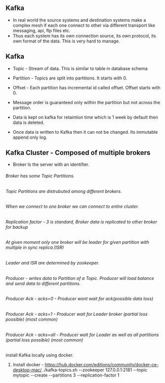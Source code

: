 ## Kafka
- In real world the source systems and destination systems make a complex mesh if each one connect to other via different transport like messaging, api, ftp files etc.
- Thus each system has its own connection source, its own protocol, its own format of the data. This is very hard to manage.

## Kafka
- Topic - Stream of data. This is similar to table in database schema
- Partition - Topics are split into partitions. It starts with 0.
- Offset - Each partition has incremental id called offset. Offset starts with 0.

- Message order is guaranteed only within the partition but not across the partition.
- Data is kept on kafka for retaintion time which is 1 week by default then data is deleted.
- Once data is written to Kafka then it can not be changed. Its immutable append only log.

## Kafka Cluster - Composed of multiple brokers
- Broker Is the server with an identifier. 
###### Broker has some Topic Partitions. 
###### Topic Partitions are distrubuted among different brokers.
###### When we connect to one broker we can connect to entire cluster.
###### Replication factor - 3 is standard, Broker data is replicated to other broker for backup
###### At given moment only one broker will be leader for given partition with multiple in sync replica.(ISR)
###### Leader and ISR are determined by zookeeper.
###### Producer - writes data to Partition of a Topic. Producer will load balance and send data to different partitions.
###### Producer Ack - acks=0 - Producer wont wait for ack(possible data loss)
###### Producer Ack - acks=1 - Producer wait for Leader broker (partial loss possible) (most common)
###### Producer Ack - acks=all - Producer wait for Leader as well as all partitions  (partial loss possible) (most common)


install Kafka locally using docker.
1. Install docker - https://hub.docker.com/editions/community/docker-ce-desktop-mac/
./kafka-topics.sh --zookeeper 127.0.0.1:2181 --topic mytopic --create --partitions 3 --replication-factor 1



